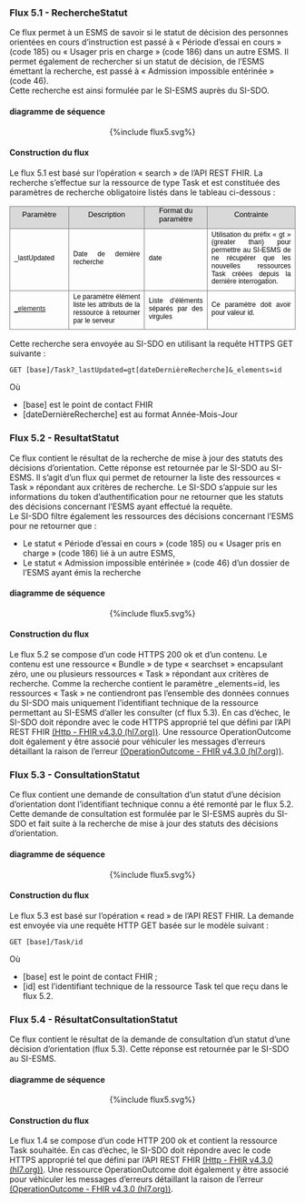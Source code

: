 
### Flux 5.1 - RechercheStatut

Ce flux permet à un ESMS de savoir si le statut de décision des personnes orientées en cours d’instruction est passé à « Période d’essai en cours » (code 185) ou « Usager pris en charge » (code 186) dans un autre ESMS. Il permet également de rechercher si un statut de décision, de l’ESMS émettant la recherche, est passé à « Admission impossible entérinée » (code 46).  
Cette recherche est ainsi formulée par le SI-ESMS auprès du SI-SDO. 

#### diagramme de séquence 

<div style="text-align:center;"> {%include flux5.svg%} </div>


#### Construction du flux

Le flux 5.1 est basé sur l’opération « search » de l’API REST FHIR. La recherche s’effectue sur la ressource de type Task et est constituée des paramètres de recherche obligatoire listés dans le tableau ci-dessous : 

<div style='margin-top:0cm;margin-right:0cm;margin-bottom:6.0pt;margin-left:0cm;text-align:justify;line-height:115%;font-size:13px;font-family:"Arial",sans-serif;' align="center">
    <table style="border-collapse:collapse;border:none;">
        <tbody>
            <tr>
                <td style="width:84.65pt;border:solid gray 1.0pt;background:#D9D9D9;padding:0cm 5.4pt 0cm 5.4pt;">
                    <p style='margin-top:0cm;margin-right:0cm;margin-bottom:6.0pt;margin-left:0cm;text-align:center;line-height:115%;font-size:13px;font-family:"Arial",sans-serif;'><span style="color:black;">Param&egrave;tre</span></p>
                </td>
                <td style="width:5.0cm;border:solid gray 1.0pt;border-left:none;background:#D9D9D9;padding:0cm 5.4pt 0cm 5.4pt;">
                    <p style='margin-top:0cm;margin-right:0cm;margin-bottom:6.0pt;margin-left:0cm;text-align:center;line-height:115%;font-size:13px;font-family:"Arial",sans-serif;'><span style="color:black;">Description</span></p>
                </td>
                <td style="width:107.9pt;border:solid gray 1.0pt;border-left:none;background:#D9D9D9;padding:0cm 5.4pt 0cm 5.4pt;">
                    <p style='margin-top:0cm;margin-right:0cm;margin-bottom:6.0pt;margin-left:0cm;text-align:center;line-height:115%;font-size:13px;font-family:"Arial",sans-serif;'><span style="color:black;">Format du param&egrave;tre</span></p>
                </td>
                <td style="width:175.2pt;border:solid gray 1.0pt;border-left:none;background:#D9D9D9;padding:0cm 5.4pt 0cm 5.4pt;">
                    <p style='margin-top:0cm;margin-right:0cm;margin-bottom:6.0pt;margin-left:0cm;text-align:center;line-height:115%;font-size:13px;font-family:"Arial",sans-serif;'><span style="color:black;">Contrainte</span></p>
                </td>
            </tr>
            <tr>
                <td style="width:84.65pt;border:solid gray 1.0pt;border-top:none;padding:0cm 5.4pt 0cm 5.4pt;">
                    <p style='margin-top:3.0pt;margin-right:0cm;margin-bottom:6.0pt;margin-left:0cm;text-align:justify;line-height:115%;font-size:12px;font-family:"Arial",sans-serif;'><span style="color:black;">_lastUpdated</span></p>
                </td>
                <td style="width:5.0cm;border-top:none;border-left:none;border-bottom:  solid gray 1.0pt;border-right:solid gray 1.0pt;padding:0cm 5.4pt 0cm 5.4pt;">
                    <p style='margin-top:3.0pt;margin-right:0cm;margin-bottom:6.0pt;margin-left:0cm;text-align:justify;line-height:115%;font-size:12px;font-family:"Arial",sans-serif;'><span style="color:black;">Date de derni&egrave;re recherche</span></p>
                </td>
                <td style="width:107.9pt;border-top:none;border-left:none;border-bottom:solid gray 1.0pt;border-right:solid gray 1.0pt;padding:0cm 5.4pt 0cm 5.4pt;">
                    <p style='margin-top:3.0pt;margin-right:0cm;margin-bottom:6.0pt;margin-left:0cm;text-align:justify;line-height:115%;font-size:12px;font-family:"Arial",sans-serif;'><span style="color:black;">date</span></p>
                </td>
                <td style="width:175.2pt;border-top:none;border-left:none;border-bottom:solid gray 1.0pt;border-right:solid gray 1.0pt;padding:0cm 5.4pt 0cm 5.4pt;">
                    <p style='margin-top:3.0pt;margin-right:0cm;margin-bottom:6.0pt;margin-left:0cm;text-align:justify;line-height:115%;font-size:12px;font-family:"Arial",sans-serif;'><span style="color:black;">Utilisation du pr&eacute;fix &laquo; gt &raquo; (greater than) pour permettre au SI-ESMS de ne r&eacute;cup&eacute;rer que les nouvelles ressources Task cr&eacute;&eacute;es depuis la derni&egrave;re interrogation. &nbsp;</span></p>
                </td>
            </tr>
            <tr>
                <td style="width:84.65pt;border:solid gray 1.0pt;border-top:none;padding:0cm 5.4pt 0cm 5.4pt;">
                    <p style='margin-top:3.0pt;margin-right:0cm;margin-bottom:6.0pt;margin-left:0cm;text-align:justify;line-height:115%;font-size:12px;font-family:"Arial",sans-serif;'><span style="color:black;"><a href="https://www.hl7.org/fhir/search.html#elements">_elements</a><a href="#_ftn1" name="_ftnref1" title=""><span style="vertical-align:super;"><span style="vertical-align:super;"><span style='font-size:12px;line-height:115%;font-family:"Arial",sans-serif;color:black;'></span></span></span></a></span></p>
                </td>
                <td style="width:5.0cm;border-top:none;border-left:none;border-bottom:  solid gray 1.0pt;border-right:solid gray 1.0pt;padding:0cm 5.4pt 0cm 5.4pt;">
                    <p style='margin-top:3.0pt;margin-right:0cm;margin-bottom:6.0pt;margin-left:0cm;text-align:justify;line-height:115%;font-size:12px;font-family:"Arial",sans-serif;'><span style="color:black;">Le param&egrave;tre &eacute;l&eacute;ment liste les attributs de la ressource &agrave; retourner par le serveur</span></p>
                </td>
                <td style="width:107.9pt;border-top:none;border-left:none;border-bottom:solid gray 1.0pt;border-right:solid gray 1.0pt;padding:0cm 5.4pt 0cm 5.4pt;">
                    <p style='margin-top:3.0pt;margin-right:0cm;margin-bottom:6.0pt;margin-left:0cm;text-align:justify;line-height:115%;font-size:12px;font-family:"Arial",sans-serif;'><span style="color:black;">Liste d&rsquo;&eacute;l&eacute;ments s&eacute;par&eacute;s par des virgules</span></p>
                </td>
                <td style="width:175.2pt;border-top:none;border-left:none;border-bottom:solid gray 1.0pt;border-right:solid gray 1.0pt;padding:0cm 5.4pt 0cm 5.4pt;">
                    <p style='margin-top:3.0pt;margin-right:0cm;margin-bottom:6.0pt;margin-left:0cm;text-align:justify;line-height:115%;font-size:12px;font-family:"Arial",sans-serif;'><span style="color:black;">Ce param&egrave;tre doit avoir pour valeur id.</span></p>
                </td>
            </tr>
        </tbody>
    </table>
</div>


Cette recherche sera envoyée au SI-SDO en utilisant la requête HTTPS GET suivante : 

`GET [base]/Task?_lastUpdated=gt[dateDernièreRecherche]&_elements=id`

Où 
-	[base] est le point de contact FHIR 
-	[dateDernièreRecherche] est au format Année-Mois-Jour


### Flux 5.2 - ResultatStatut

Ce flux contient le résultat de la recherche de mise à jour des statuts des décisions d’orientation. Cette réponse est retournée par le SI-SDO au SI-ESMS.
Il s’agit d’un flux qui permet de retourner la liste des ressources « Task » répondant aux critères de recherche. Le SI-SDO s’appuie sur les informations du token d’authentification pour ne retourner que les statuts des décisions concernant l’ESMS ayant effectué la requête.  
Le SI-SDO filtre également les ressources des décisions concernant l’ESMS pour ne retourner que :
-	Le statut « Période d’essai en cours » (code 185) ou « Usager pris en charge » (code 186) lié à un autre ESMS,
-	Le statut « Admission impossible entérinée » (code 46)  d’un dossier de l’ESMS ayant émis la recherche

#### diagramme de séquence 

<div style="text-align:center;"> {%include flux5.svg%} </div>


#### Construction du flux

Le flux 5.2 se compose d’un code HTTPS 200 ok et d’un contenu. Le contenu est une ressource « Bundle » de type « searchset » encapsulant zéro, une ou plusieurs ressources « Task » répondant aux critères de recherche. Comme la recherche contient le paramètre _elements=id, les ressources « Task » ne contiendront pas l’ensemble des données connues du SI-SDO mais uniquement l’identifiant technique de la ressource permettant au SI-ESMS d’aller les consulter (cf flux 5.3). 
En cas d’échec, le SI-SDO doit répondre avec le code HTTPS approprié tel que défini par l’API REST FHIR [(Http - FHIR v4.3.0 (hl7.org))](https://hl7.org/fhir/http.html). Une ressource OperationOutcome doit également y être associé pour véhiculer les messages d’erreurs détaillant la raison de l’erreur [(OperationOutcome - FHIR v4.3.0 (hl7.org))](https://hl7.org/fhir/operationoutcome.html). 


### Flux 5.3 - ConsultationStatut

Ce flux contient une demande de consultation d’un statut d’une décision d’orientation dont l’identifiant technique connu a été remonté par le flux 5.2. Cette demande de consultation est formulée par le SI-ESMS auprès du SI-SDO et fait suite à la recherche de mise à jour des statuts des décisions d’orientation.

#### diagramme de séquence 

<div style="text-align:center;"> {%include flux5.svg%} </div>


#### Construction du flux

Le flux 5.3 est basé sur l’opération « read » de l’API REST FHIR. La demande est envoyée via une requête HTTP GET basée sur le modèle suivant :

`GET [base]/Task/id`

Où 
-	[base] est le point de contact FHIR ;
-	[id] est l’identifiant technique de la ressource Task tel que reçu dans le flux 5.2.


### Flux 5.4 - RésultatConsultationStatut

Ce flux contient le résultat de la demande de consultation d’un statut d’une décision d’orientation (flux 5.3). Cette réponse est retournée par le SI-SDO au SI-ESMS.

#### diagramme de séquence 

<div style="text-align:center;"> {%include flux5.svg%} </div>


#### Construction du flux

Le flux 1.4 se compose d’un code HTTP 200 ok et contient la ressource Task souhaitée.
En cas d’échec, le SI-SDO doit répondre avec le code HTTPS approprié tel que défini par l’API REST FHIR [(Http - FHIR v4.3.0 (hl7.org))](https://hl7.org/fhir/http.html). Une ressource OperationOutcome doit également y être associé pour véhiculer les messages d’erreurs détaillant la raison de l’erreur [(OperationOutcome - FHIR v4.3.0 (hl7.org))](https://hl7.org/fhir/operationoutcome.html).
